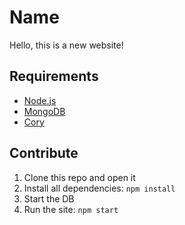 # Name

Hello, this is a new website!

## Requirements

- [Node.js](https://nodejs.org/en/)
- [MongoDB](https://www.mongodb.org)
- [Cory](https://www.npmjs.com/package/cory)

## Contribute

1. Clone this repo and open it
2. Install all dependencies: `npm install`
3. Start the DB
4. Run the site: `npm start`
